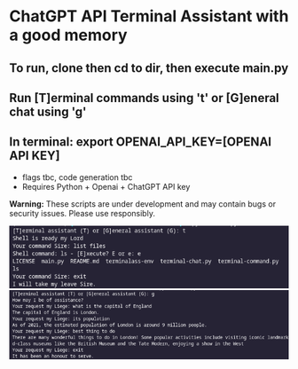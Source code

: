 # ChatGPT API Terminal Assistant with a good memory
## To run, clone then cd to dir, then execute main.py
## Run [T]erminal commands using 't' or [G]eneral chat using 'g'
## In terminal: export OPENAI_API_KEY=[OPENAI API KEY]
* flags tbc, code generation tbc
* Requires Python + Openai + ChatGPT API key

**Warning:** These scripts are under development and may contain bugs or security issues. Please use responsibly.

![ChatGPT Terminal Assistant](https://github.com/PointlessAI/ChatGPT-TerminalAssistant/blob/main/Img/shell.png)
![ChatGPT Terminal Assistant](https://github.com/PointlessAI/ChatGPT-TerminalAssistant/blob/main/Img/chat.png)

